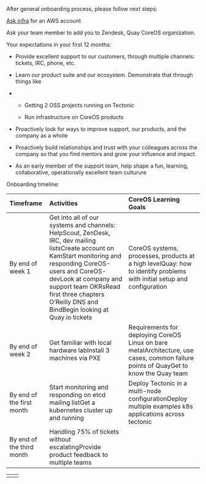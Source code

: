 After general onboarding process, please follow next steps:

[Ask infra](https://github.com/coreos-inc/infra/blob/master/REQUESTS.md) for an AWS account

Ask your team member to add you to Zendesk, Quay CoreOS organization. 

Your expectations in your first 12 months:

* Provide excellent support to our customers, through multiple channels: tickets, IRC, phone, etc.

* Learn our product suite and our ecosystem. Demonstrate that through things like

* * Getting 2 OSS projects running on Tectonic

  * Run infrastructure on CoreOS products
* Proactively look for ways to improve support, our products, and the company as a whole

* Proactively build relationships and trust with your colleagues across the company so that you find mentors and grow your influence and impact.

* As an early member of the support team, help shape a fun, learning, collaborative, operationally excellent team culturure

Onboarding timeline:

| Timeframe | Activities | CoreOS Learning Goals |
| :--- | :--- | :--- |
| By end of week 1 | Get into all of our systems and channels: HelpScout, ZenDesk, IRC, dev mailing listsCreate account on KamStart monitoring and responding CoreOS-users and CoreOS-devLook at company and support team OKRsRead first three chapters O’Reilly DNS and BindBegin looking at Quay.io tickets | CoreOS systems, processes, products at a high levelQuay: how to identify problems with initial setup and configuration |
| By end of week 2 | Get familiar with local hardware labInstall 3 machines via PXE | Requirements for deploying CoreOS Linux on bare metalArchitecture, use cases, common failure points of QuayGet to know the Quay team |
| By end of the first month | Start monitoring and responding on etcd mailing listGet a kubernetes cluster up and running | Deploy Tectonic in a multi-node configurationDeploy multiple examples k8s applications across tectonic |
| By end of the third month | Handling 75% of tickets without escalatingProvide product feedback to multiple teams |   |

|  |  |
| :--- | :--- |
|  |   |

  







